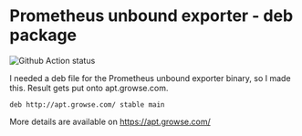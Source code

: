 # Prometheus unbound exporter - deb package

![Github Action status](https://github.com/growse/prometheus-unbound-exporter-package/workflows/Build%2C%20package%20and%20deploy/badge.svg)

I needed a deb file for the Prometheus unbound exporter binary, so I made this. Result gets put onto apt.growse.com.

```
deb http://apt.growse.com/ stable main
```

More details are available on https://apt.growse.com/
